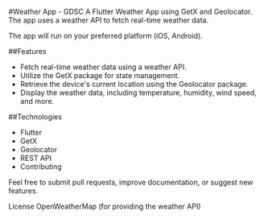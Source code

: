 #Weather App - GDSC
A Flutter Weather App using GetX and Geolocator. The app uses a weather API to fetch real-time weather data.

The app will run on your preferred platform (iOS, Android).

##Features
- Fetch real-time weather data using a weather API.
- Utilize the GetX package for state management.
- Retrieve the device's current location using the Geolocator package.
- Display the weather data, including temperature, humidity, wind speed, and more.

##Technologies
- Flutter
- GetX
- Geolocator
- REST API
- Contributing

Feel free to submit pull requests, improve documentation, or suggest new features. 

License
OpenWeatherMap (for providing the weather API)